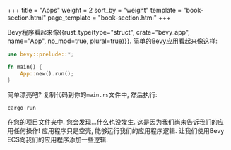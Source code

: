 +++
title = "Apps"
weight = 2
sort_by = "weight"
template = "book-section.html"
page_template = "book-section.html"
+++

Bevy程序看起来像{{rust_type(type="struct", crate="bevy_app", name="App", no_mod=true, plural=true)}}. 简单的Bevy应用看起来像这样:

```rs
use bevy::prelude::*;

fn main() {
    App::new().run();
}
```

简单漂亮吧? 复制代码到你的```main.rs```文件中, 然后执行:

```
cargo run
```

在您的项目文件夹中. 您会发现...什么也没发生. 这是因为我们尚未告诉我们的应用任何操作! 应用程序只是空壳, 能够运行我们的应用程序逻辑. 让我们使用Bevy ECS向我们的应用程序添加一些逻辑. 

